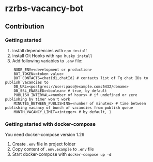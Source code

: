# rzrbs-vacancy-bot

## Contribution

### Getting started

1. Install dependencies with `npm install`
2. Install Git Hooks with `npx husky install`
3. Add following variables to `.env` file:

```
    NODE_ENV=<development or production>
    BOT_TOKEN=<token value>
    BOT_CONTACTS=chatId1,chatId2 # contacts list of Tg chat IDs to publish vacancies to
    DB_URL=<postgres://user:pass@example.com:5432/dbname>
    DB_SSL_ENABLED=<boolean> # true, by default
    PUBLISH_INTERVAL=<number of hours> # if undefined or zero publishing by timer won't work
    MINUTES_BETWEEN_PUBLISHING=<number of minutes> # time between publishing vacancy of bunch of vacancies from publish queue
    MONTH_VACANCY_LIMIT=<integer> # by default, 1
```
### Getting started with docker-compose

You need docker-compose version 1.29

1. Create `.env` file in project folder
2. Copy content of `.env.example` to `.env` file
3. Start docker-compose with `docker-compose up -d`
